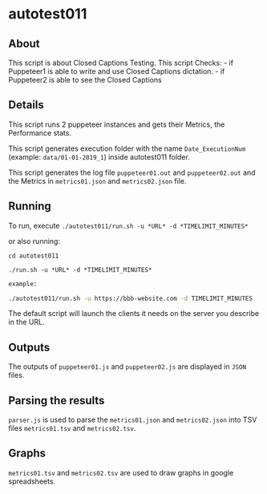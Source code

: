 # autotest011

## About

This script is about Closed Captions Testing.
This script Checks:
    - if Puppeteer1 is able to write and use Closed Captions dictation.
    - if Puppeteer2 is able to see the Closed Captions

## Details

This script runs 2 puppeteer instances and gets their Metrics, the Performance stats.

This script generates execution folder with the name `Date_ExecutionNum` (example: `data/01-01-2019_1`) inside autotest011 folder.

This script generates the log file `puppeteer01.out` and `puppeteer02.out` and the Metrics in `metrics01.json` and `metrics02.json` file.

## Running

To run, execute `./autotest011/run.sh -u *URL* -d *TIMELIMIT_MINUTES*`

or also running: 

```
cd autotest011

./run.sh -u *URL* -d *TIMELIMIT_MINUTES*
```

~~~bash
example: 

./autotest011/run.sh -u https://bbb-website.com -d TIMELIMIT_MINUTES
~~~

The default script will launch the clients it needs on the server you describe in the URL.

## Outputs

The outputs of `puppeteer01.js` and `puppeteer02.js` are displayed in `JSON` files.

## Parsing the results

`parser.js` is used to parse the `metrics01.json` and `metrics02.json` into TSV files `metrics01.tsv` and `metrics02.tsv`.

## Graphs

`metrics01.tsv` and `metrics02.tsv` are used to draw graphs in google spreadsheets.